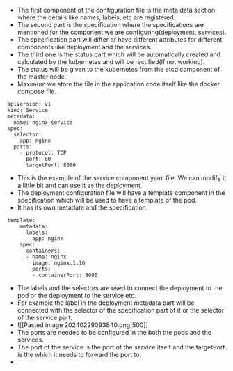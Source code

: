 * The first component of the configuration file is the meta data section where the details like names, labels, etc are registered.
* The second part is the specification where the specifications are mentioned for the component we are configuring(deployment, services).
* The specification part will differ or have different attributes for different components like deployment and the services.
* The third one is the status part which will be automatically created and calculated by the kubernetes and will be rectified(If not working). 
* The status will be given to the kubernetes from the etcd component of the master node.
* Maximum we store the file in the application code itself like the docker compose file.
```
apiVersion: v1
kind: Service
metadata:
  name: nginx-service
spec:
  selector:
    app: nginx
  ports:
    - protocol: TCP
      port: 80
      targetPort: 8080
```
* This is the example of the service component yaml file. We can modify it a little bit and can use it as the deployment.
* The deployment configuration file will have a template component in the specification which will be used to have a template of the pod.
* It has its own metadata and the specification.
```
template:
    metadata:
      labels:
        app: nginx
    spec:
      containers:
      - name: nginx
        image: nginx:1.16
        ports:
        - containerPort: 8080
```
* The labels and the selectors are used to connect the deployment to the pod or the deployment to the service etc.
* For example the label in the deployment metadata part will be connected with the selector of the specification part of it or the selector of the service part.
* ![[Pasted image 20240229093840.png|500]]
* The ports are needed to be configured in the both the pods and the services.
* The port of the service is the port of the service itself and the targetPort is the which it needs to forward the port to.
* 